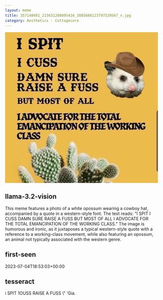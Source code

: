 ```yaml
---
layout: meme
title: 357148481_215631208095416_3885686123797539567_n.jpg
category: Aesthetics - Cottagecore
---
```


<div markdown="0"><a href="357148481_215631208095416_3885686123797539567_n.jpg"><img class="photo" src="357148481_215631208095416_3885686123797539567_n.jpg" /></a>

<h2>llama-3.2-vision</h2>
<p title="Llama-3.2-11B is a really good model that probably gets the visual details right but doesn't understand literary or media references, and often fails to accurately represent the physical arrangement of objects and the implied relationships between the objects.">This meme features a photo of a white opossum wearing a cowboy hat, accompanied by a quote in a western-style font. The text reads: &quot;I SPIT I CUSS DAMN SURE RAISE A FUSS BUT MOST OF ALL I ADVOCATE FOR THE TOTAL EMANCIPATION OF THE WORKING CLASS.&quot; The image is humorous and ironic, as it juxtaposes a typical western-style quote with a reference to a working-class movement, while also featuring an opossum, an animal not typically associated with the western genre.</p>

<h2>first-seen</h2>
<p title="Because Git doesn't preserve file modification times, this metadata file contains the file's modification time when it was added to the library.">2023-07-04T18:53:03+00:00</p>

<h2>tesseract</h2>
<p title="Tesseract is often terrible and just gives a lot of nonsense characters, but it used to be the state of the art, and usually it is better at correctly representing text than llama-3.2-vision-11b.">i SPIT  1OUSS RAISE A FUSS \&quot; ‘Gia.</p>

</div>

